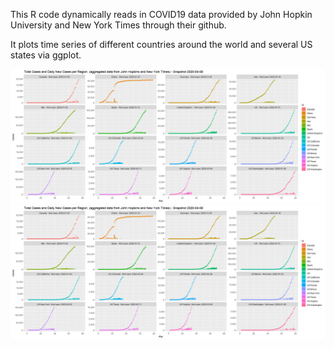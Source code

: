 This R code dynamically reads in COVID19 data provided by John Hopkin University and New York Times through their github.

It plots time series of different countries around the world and several US states via ggplot.

![Github COVID Image](https://raw.githubusercontent.com/charles-n/time-series-ggplot-covid19/master/new_cases.png)
![Github COVID Image](new_cases.png)
